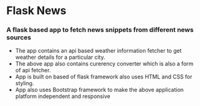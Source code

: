 # Flask News
### A flask based app to fetch news snippets from different news sources

+ The app contains an api based weather information fetcher to get weather details for a particular city.
+ The above app also contains curerency converter which is also a form of api fetcher.
+ App is built on based of flask framework also uses HTML and CSS for styling.
+ App also uses Bootstrap framework to make the above application platform independent and responsive
